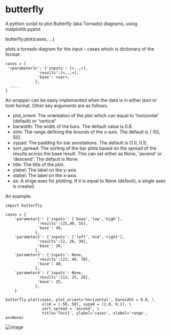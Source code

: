 # butterfly

A python script to plot Butterfly (aka Tornado) diagrams, using matplotlib.pyplot

butterfly.plot(cases, ...)

plots a tornado diagram for the input - cases which is dictionary of the format:

```
cases = {
 '<parameter1>': {'inputs': [<..,>],
              'results':[<..,>],
              'base': <var>,
             },
  ....
}
```

An wrapper can be easiy implemented when the data is in either json or toml format.
Other key arguments are as follows.
- plot_orient: The orientation of the plot which can equal to 'horizontal' (default) or 'vertical'
- barwidth: The width of the bars. The default value is 0.8.
- xlim: The range defining the bounds of the x-axis. The default is [-50, 50].
- xypad: The padding for bar annotations. The default is (1.0, 0.1),
- sort_spread: The sorting of the bar plots based on the spread of the results 
               across the base result. This can set either as None, 'ascend' or 'descend'. 
               The default is None.
- title: The title of the plot.
- ylabel: The label on the y-axis
- xlabel: The label on the x-axis
- ax: A singe axes for plotting. If it is equal to None (default), a single axes is created. 

An example:

```
import butterfly

cases = {
    'parameter1': {'inputs': ['base','low','high'],
              'results':[25,40, 55],
              'base': 40,
             },
    'parameter2': {'inputs': ['left','mid','right'],
              'results':[2, 26, 30],
              'base': 26,
             },
    'parameter3': {'inputs': None,
              'results':[23, 40, 70],
              'base': 40,
             },
    'parameter4': {'inputs': None,
              'results':[12, 25, 26],
              'base': 25,
             },
    }

butterfly.plot(cases, plot_orient='horizontal', barwidth = 0.8, \
                xlim = [-50, 50], xypad = (1.0, 0.1), \
                sort_spread = 'ascend', \
                title='Test1', ylabel='cases', xlabel='range', ax=None)
```

![image](https://user-images.githubusercontent.com/42269445/163799551-e8b661c0-9633-4537-ac2c-9bf2bed07455.png)

